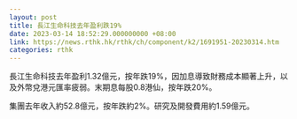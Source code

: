 ```yaml
---
layout: post
title: 長江生命科技去年盈利跌19%
date: 2023-03-14 18:52:29.000000000 +08:00
link: https://news.rthk.hk/rthk/ch/component/k2/1691951-20230314.htm
categories: rthk
---
```


長江生命科技去年盈利1.32億元，按年跌19%，因加息導致財務成本顯著上升，以及外幣兌港元匯率疲弱。末期息每股0.8港仙，按年跌20%。

集團去年收入約52.8億元，按年跌約2%。研究及開發費用約1.59億元。
